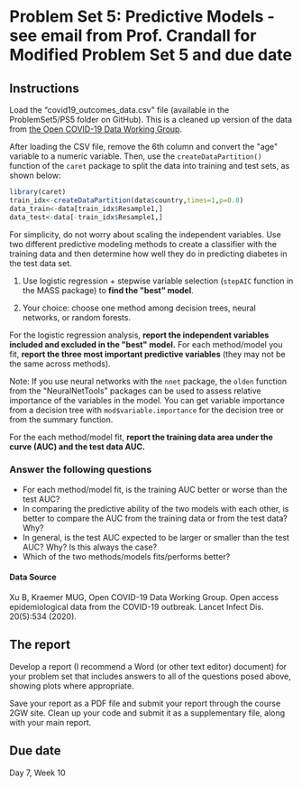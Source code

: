 # Problem Set 5: Predictive Models - see email from Prof. Crandall for Modified Problem Set 5 and due date

## Instructions
Load the “covid19_outcomes_data.csv" file (available in the ProblemSet5/PS5 folder on GitHub).  This is a cleaned up version of the data from [the Open COVID-19 Data Working Group](https://github.com/beoutbreakprepared/nCoV2019).

After loading the CSV file, remove the 6th column and convert the "age" variable to a numeric variable. Then, use the `createDataPartition()` function of the `caret` package to split the data into training and test sets, as shown below:
```r
library(caret)
train_idx<-createDataPartition(data$country,times=1,p=0.8) 
data_train<-data[train_idx$Resample1,]
data_test<-data[-train_idx$Resample1,]
```

For simplicity, do not worry about scaling the independent variables. Use two different predictive modeling methods to create a classifier with the training data and then determine how well they do in predicting diabetes in the test data set.

1. Use logistic regression + stepwise variable selection (`stepAIC` function in the MASS package) to **find the "best” model**.

2. Your choice: choose one method among decision trees, neural networks, or random forests.

For the logistic regression analysis, **report the independent variables included and excluded in the "best" model.** For each method/model you fit, **report the three most important predictive variables** (they may not be the same across methods).

Note:  If you use neural networks with the `nnet` package, the `olden` function from the "NeuralNetTools" packages can be used to assess relative importance of the variables in the model.  You can get variable importance from a decision tree with `mod$variable.importance` for the decision tree or from the summary function. 

For the each method/model fit, **report the training data area under the curve (AUC) and the test data AUC.**

### Answer the following questions

* For each method/model fit, is the training AUC better or worse than the test AUC? 
* In comparing the predictive ability of the two models with each other, is better to compare the AUC from the training data or from the test data? Why?	
* In general, is the test AUC expected to be larger or smaller than the test AUC? Why? Is this always the case?
* Which of the two methods/models fits/performs better?

#### Data Source

Xu B, Kraemer MUG, Open COVID-19 Data Working Group. Open access epidemiological data from the COVID-19 outbreak. Lancet Infect Dis. 20(5):534 (2020).

## The report

Develop a report (I recommend a Word (or other text editor) document) for your problem set that includes answers to all of the questions posed above, showing plots where appropriate.

Save your report as a PDF file and submit your report through the course 2GW site. Clean up your code and submit it as a supplementary file, along with your main report.

## Due date

Day 7, Week 10


